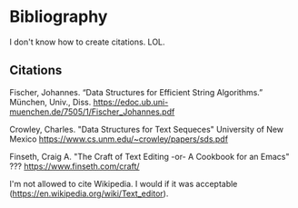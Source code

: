 # Bibliography

I don't know how to create citations. LOL.

## Citations

Fischer, Johannes.
“Data Structures for Efficient String Algorithms.”
München, Univ., Diss. 
https://edoc.ub.uni-muenchen.de/7505/1/Fischer_Johannes.pdf

Crowley, Charles.
"Data Structures for Text Sequeces"
University of New Mexico
https://www.cs.unm.edu/~crowley/papers/sds.pdf

Finseth, Craig A.
"The Craft of Text Editing -or- A Cookbook for an Emacs"
???
https://www.finseth.com/craft/

I'm not allowed to cite Wikipedia. I would if it was acceptable
(https://en.wikipedia.org/wiki/Text_editor).

